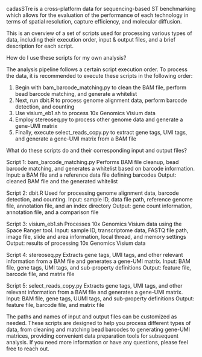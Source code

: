 cadasSTre is a cross-platform data for sequencing-based ST benchmarking which allows for the evaluation of the performance of each technology in terms of spatial resolution, capture efficiency, and molecular diffusion. 

This is an overview of a set of scripts used for processing various types of data, including their execution order, input & output files, and a brief description for each script.

How do I use these scripts for my own analysis?

The analysis pipeline follows a certain script execution order. To process the data, it is recommended to execute these scripts in the following order:
1. Begin with bam_barcode_matching.py to clean the BAM file, perform bead barcode matching, and generate a whitelist
2. Next, run dbit.R to process genome alignment data, perform barcode detection, and counting
3. Use visium_eb1.sh to process 10x Genomics Visium data
4. Employ stereoseq.py to process other genome data and generate a gene-UMI matrix
5. Finally, execute select_reads_copy.py to extract gene tags, UMI tags, and generate a gene-UMI matrix from a BAM file


What do these scripts do and their corresponding input and output files?

Script 1: bam_barcode_matching.py
Performs BAM file cleanup, bead barcode matching, and generates a whitelist based on barcode information.
Input: a BAM file and a reference data file defining barcodes
Output: cleaned BAM file and the generated whitelist

Script 2: dbit.R
Used for processing genome alignment data, barcode detection, and counting.
Input: sample ID, data file path, reference genome file, annotation file, and an index directory
Output: gene count information, annotation file, and a comparison file

Script 3: visium_eb1.sh
Processes 10x Genomics Visium data using the Space Ranger tool.
Input: sample ID, transcriptome data, FASTQ file path, image file, slide and area information, local thread, and memory settings
Output: results of processing 10x Genomics Visium data

Script 4: stereoseq.py
Extracts gene tags, UMI tags, and other relevant information from a BAM file and generates a gene-UMI matrix.
Input: BAM file, gene tags, UMI tags, and sub-property definitions
Output: feature file, barcode file, and matrix file

Script 5: select_reads_copy.py
Extracts gene tags, UMI tags, and other relevant information from a BAM file and generates a gene-UMI matrix.
Input: BAM file, gene tags, UUMI tags, and sub-property definitions
Output: feature file, barcode file, and matrix file

The paths and names of input and output files can be customized as needed. These scripts are designed to help you process different types of data, from cleaning and matching bead barcodes to generating gene-UMI matrices, providing convenient data preparation tools for subsequent analysis. If you need more information or have any questions, please feel free to reach out.
